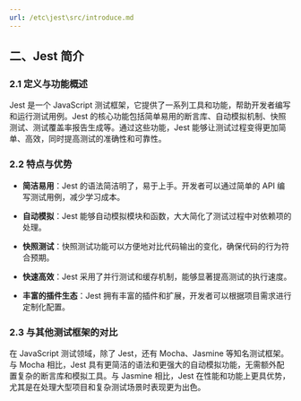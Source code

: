 ```yaml
---
url: /etc\jest\src/introduce.md
---
```

## 二、Jest 简介

### 2.1 定义与功能概述

Jest 是一个 JavaScript 测试框架，它提供了一系列工具和功能，帮助开发者编写和运行测试用例。Jest 的核心功能包括简单易用的断言库、自动模拟机制、快照测试、测试覆盖率报告生成等。通过这些功能，Jest 能够让测试过程变得更加简单、高效，同时提高测试的准确性和可靠性。

### 2.2 特点与优势

* **简洁易用**：Jest 的语法简洁明了，易于上手。开发者可以通过简单的 API 编写测试用例，减少学习成本。

- **自动模拟**：Jest 能够自动模拟模块和函数，大大简化了测试过程中对依赖项的处理。

* **快照测试**：快照测试功能可以方便地对比代码输出的变化，确保代码的行为符合预期。

- **快速高效**：Jest 采用了并行测试和缓存机制，能够显著提高测试的执行速度。

* **丰富的插件生态**：Jest 拥有丰富的插件和扩展，开发者可以根据项目需求进行定制化配置。

### 2.3 与其他测试框架的对比

在 JavaScript 测试领域，除了 Jest，还有 Mocha、Jasmine 等知名测试框架。与 Mocha 相比，Jest 具有更简洁的语法和更强大的自动模拟功能，无需额外配置复杂的断言库和模拟工具。与 Jasmine 相比，Jest 在性能和功能上更具优势，尤其是在处理大型项目和复杂测试场景时表现更为出色。

